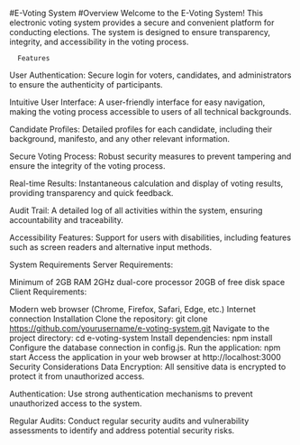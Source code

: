 #E-Voting System
#Overview
           Welcome to the E-Voting System! This electronic voting system provides a secure and convenient platform for conducting elections. The system is designed to ensure transparency, integrity, and accessibility in the voting process.

      Features
User Authentication: Secure login for voters, candidates, and administrators to ensure the authenticity of participants.

Intuitive User Interface: A user-friendly interface for easy navigation, making the voting process accessible to users of all technical backgrounds.

Candidate Profiles: Detailed profiles for each candidate, including their background, manifesto, and any other relevant information.

Secure Voting Process: Robust security measures to prevent tampering and ensure the integrity of the voting process.

Real-time Results: Instantaneous calculation and display of voting results, providing transparency and quick feedback.

Audit Trail: A detailed log of all activities within the system, ensuring accountability and traceability.

Accessibility Features: Support for users with disabilities, including features such as screen readers and alternative input methods.

System Requirements
Server Requirements:

Minimum of 2GB RAM
2GHz dual-core processor
20GB of free disk space
Client Requirements:

Modern web browser (Chrome, Firefox, Safari, Edge, etc.)
Internet connection
Installation
Clone the repository: git clone https://github.com/yourusername/e-voting-system.git
Navigate to the project directory: cd e-voting-system
Install dependencies: npm install
Configure the database connection in config.js.
Run the application: npm start
Access the application in your web browser at http://localhost:3000
Security Considerations
Data Encryption: All sensitive data is encrypted to protect it from unauthorized access.

Authentication: Use strong authentication mechanisms to prevent unauthorized access to the system.

Regular Audits: Conduct regular security audits and vulnerability assessments to identify and address potential security risks.
